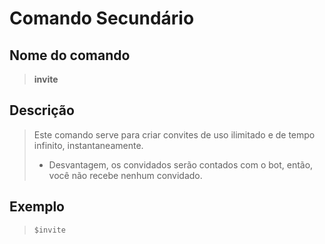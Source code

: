 # Comando Secundário

## Nome do comando
> **invite**

## Descrição
> Este comando serve para criar convites de uso ilimitado e de tempo infinito, instantaneamente.
> * Desvantagem, os convidados serão contados com o bot, então, você não recebe nenhum convidado.

## Exemplo
> `$invite`